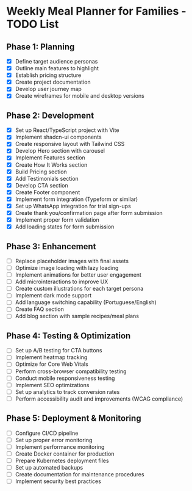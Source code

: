 # Weekly Meal Planner for Families - TODO List

## Phase 1: Planning
- [x] Define target audience personas
- [x] Outline main features to highlight
- [x] Establish pricing structure
- [x] Create project documentation
- [x] Develop user journey map
- [x] Create wireframes for mobile and desktop versions

## Phase 2: Development
- [x] Set up React/TypeScript project with Vite
- [x] Implement shadcn-ui components
- [x] Create responsive layout with Tailwind CSS
- [x] Develop Hero section with carousel
- [x] Implement Features section
- [x] Create How It Works section
- [x] Build Pricing section
- [x] Add Testimonials section
- [x] Develop CTA section
- [x] Create Footer component
- [x] Implement form integration (Typeform or similar)
- [x] Set up WhatsApp integration for trial sign-ups
- [x] Create thank you/confirmation page after form submission
- [x] Implement proper form validation
- [x] Add loading states for form submission

## Phase 3: Enhancement
- [ ] Replace placeholder images with final assets
- [ ] Optimize image loading with lazy loading
- [ ] Implement animations for better user engagement
- [ ] Add microinteractions to improve UX
- [ ] Create custom illustrations for each target persona
- [ ] Implement dark mode support
- [ ] Add language switching capability (Portuguese/English)
- [ ] Create FAQ section
- [ ] Add blog section with sample recipes/meal plans

## Phase 4: Testing & Optimization
- [ ] Set up A/B testing for CTA buttons
- [ ] Implement heatmap tracking
- [ ] Optimize for Core Web Vitals
- [ ] Perform cross-browser compatibility testing
- [ ] Conduct mobile responsiveness testing
- [ ] Implement SEO optimizations
- [ ] Set up analytics to track conversion rates
- [ ] Perform accessibility audit and improvements (WCAG compliance)

## Phase 5: Deployment & Monitoring
- [ ] Configure CI/CD pipeline
- [ ] Set up proper error monitoring
- [ ] Implement performance monitoring
- [ ] Create Docker container for production
- [ ] Prepare Kubernetes deployment files
- [ ] Set up automated backups
- [ ] Create documentation for maintenance procedures
- [ ] Implement security best practices
